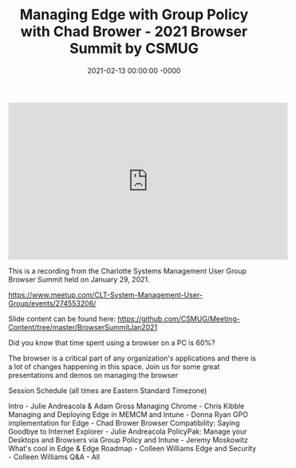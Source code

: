 ﻿---
layout: post
title: "Managing Edge with Group Policy with Chad Brower - 2021 Browser Summit by CSMUG"
date: 2021-02-13 00:00:00 -0000
categories:
---

<iframe loading="lazy" width="560" height="315" src="https://www.youtube.com/embed/K7tKccvCt9k" title="YouTube video player" frameborder="0" allow="accelerometer; autoplay; clipboard-write; encrypted-media; gyroscope; picture-in-picture" allowfullscreen></iframe>

This is a recording from the Charlotte Systems Management User Group Browser Summit held on January 29, 2021.

https://www.meetup.com/CLT-System-Management-User-Group/events/274553206/

Slide content can be found here: https://github.com/CSMUG/Meeting-Content/tree/master/BrowserSummitJan2021

Did you know that time spent using a browser on a PC is 60%?

The browser is a critical part of any organization's applications and there is a lot of changes happening in this space. Join us for some great presentations and demos on managing the browser

Session Schedule (all times are Eastern Standard Timezone)

Intro - Julie Andreacola & Adam Gross
Managing Chrome - Chris Kibble
Managing and Deploying Edge in MEMCM and Intune - Donna Ryan
GPO implementation for Edge - Chad Brower
Browser Compatibility: Saying Goodbye to Internet Explorer - Julie Andreacola
PolicyPak: Manage your Desktops and Browsers via Group Policy and Intune - Jeremy Moskowitz
What's cool in Edge & Edge Roadmap - Colleen Williams
Edge and Security - Colleen Williams
Q&A - All
